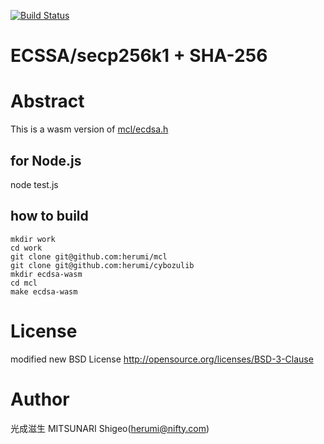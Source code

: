 [![Build Status](https://travis-ci.org/herumi/ecdsa-wasm.png)](https://travis-ci.org/herumi/ecdsa-wasm)
# ECSSA/secp256k1 + SHA-256

# Abstract

This is a wasm version of [mcl/ecdsa.h](https://github.com/herumi/mcl/blob/master/include/mcl/ecdsa.h)

## for Node.js
node test.js

## how to build

```
mkdir work
cd work
git clone git@github.com:herumi/mcl
git clone git@github.com:herumi/cybozulib
mkdir ecdsa-wasm
cd mcl
make ecdsa-wasm
```

# License

modified new BSD License
http://opensource.org/licenses/BSD-3-Clause

# Author

光成滋生 MITSUNARI Shigeo(herumi@nifty.com)
